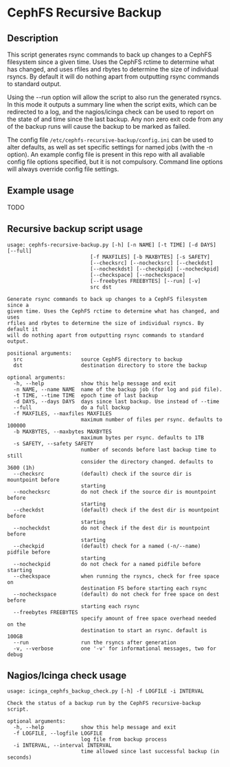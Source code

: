 # CephFS Recursive Backup

## Description

This script generates rsync commands to back up changes to a CephFS filesystem since a given time. Uses the CephFS rctime to determine what has changed, and uses rfiles and rbytes to determine the size of individual rsyncs. By default it will do nothing apart from outputting rsync commands to standard output.

Using the --run option will allow the script to also run the generated rsyncs. In this mode it outputs a summary line when the script exits, which can be redirected to a log, and the nagios/icinga check can be used to report on the state of and time since the last backup. Any non zero exit code from any of the backup runs will cause the backup to be marked as failed.

The config file `/etc/cephfs-recursive-backup/config.ini` can be used to alter defaults, as well as set specific settings for named jobs (with the -n option). An example config file is present in this repo with all avaliable config file options specified, but it is not compulsory. Command line options will always override config file settings.

## Example usage

TODO

## Recursive backup script usage

```
usage: cephfs-recursive-backup.py [-h] [-n NAME] [-t TIME] [-d DAYS] [--full]
                           [-f MAXFILES] [-b MAXBYTES] [-s SAFETY]
                           [--checksrc] [--nochecksrc] [--checkdst]
                           [--nocheckdst] [--checkpid] [--nocheckpid]
                           [--checkspace] [--nocheckspace]
                           [--freebytes FREEBYTES] [--run] [-v]
                           src dst

Generate rsync commands to back up changes to a CephFS filesystem since a
given time. Uses the CephFS rctime to determine what has changed, and uses
rfiles and rbytes to determine the size of individual rsyncs. By default it
will do nothing apart from outputting rsync commands to standard output.

positional arguments:
  src                   source CephFS directory to backup
  dst                   destination directory to store the backup

optional arguments:
  -h, --help            show this help message and exit
  -n NAME, --name NAME  name of the backup job (for log and pid file).
  -t TIME, --time TIME  epoch time of last backup
  -d DAYS, --days DAYS  days since last backup. Use instead of --time
  --full                do a full backup
  -f MAXFILES, --maxfiles MAXFILES
                        maximum number of files per rsync. defaults to 100000
  -b MAXBYTES, --maxbytes MAXBYTES
                        maximum bytes per rsync. defaults to 1TB
  -s SAFETY, --safety SAFETY
                        number of seconds before last backup time to still
                        consider the directory changed. defaults to 3600 (1h)
  --checksrc            (default) check if the source dir is mountpoint before
                        starting
  --nochecksrc          do not check if the source dir is mountpoint before
                        starting
  --checkdst            (default) check if the dest dir is mountpoint before
                        starting
  --nocheckdst          do not check if the dest dir is mountpoint before
                        starting
  --checkpid            (default) check for a named (-n/--name) pidfile before
                        starting
  --nocheckpid          do not check for a named pidfile before starting
  --checkspace          when running the rsyncs, check for free space on
                        destination FS before starting each rsync
  --nocheckspace        (default) do not check for free space on dest before
                        starting each rsync
  --freebytes FREEBYTES
                        specify amount of free space overhead needed on the
                        destination to start an rsync. default is 100GB
  --run                 run the rsyncs after generation
  -v, --verbose         one '-v' for informational messages, two for debug
```

## Nagios/Icinga check usage

```
usage: icinga_cephfs_backup_check.py [-h] -f LOGFILE -i INTERVAL

Check the status of a backup run by the CephFS recursive-backup script.

optional arguments:
  -h, --help            show this help message and exit
  -f LOGFILE, --logfile LOGFILE
                        log file from backup process
  -i INTERVAL, --interval INTERVAL
                        time allowed since last successful backup (in seconds)
```
